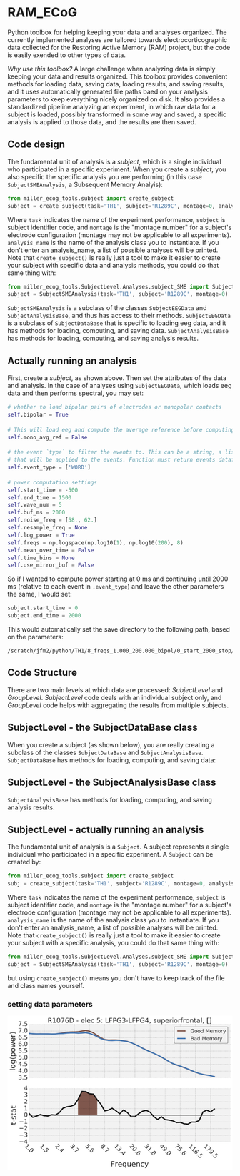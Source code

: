 # RAM_ECoG

Python toolbox for helping keeping your data and analyses organized. The currently implemented analyses are tailored towards electrocorticographic data collected for the Restoring Active Memory (RAM) project, but the code is easily exended to other types of data.

*Why use this toolbox?*
A large challenge when analyzing data is simply keeping your data and results organized. This toolbox provides convenient methods for loading data, saving data, loading results, and saving results, and it uses automatically generated file paths baed on your analysis parameters to keep everything nicely organized on disk. It also provides a standardized pipeline analyzing an experiment, in which raw data for a subject is loaded, possibly transformed in some way and saved, a specific analysis is applied to those data, and the results are then saved.

## Code design

The fundamental unit of analysis is a *subject*, which is a single individual who participated in a specific experiment. When you create a *subject*, you also specific the specific analysis you are performing (in this case `SubjectSMEAnalysis`, a Subsequent Memory Analyis):

```python
from miller_ecog_tools.subject import create_subject
subject = create_subject(task='TH1', subject='R1289C', montage=0, analysis_name='SubjectSMEAnalysis')
```

Where `task` indicates the name of the experiment performance, `subject` is subject identifier code, and `montage` is the "montage number" for a subject's electrode configuration (montage may not be applicable to all experiments). `analysis_name` is the name of the analysis class you to instantiate. If you don't enter an analysis_name, a list of possible analyses will be printed. Note that `create_subject()` is really just a tool to make it easier to create your subject with specific data and analysis methods, you could do that same thing with:

```python
from miller_ecog_tools.SubjectLevel.Analyses.subject_SME import SubjectSMEAnalysis
subject = SubjectSMEAnalysis(task='TH1', subject='R1289C', montage=0)
```
`SubjectSMEAnalysis` is a subclass of the classes `SubjectEEGData` and `SubjectAnalysisBase`, and thus has access to their methods. `SubjectEEGData` is a subclass of `SubjectDataBase` that is specific to loading eeg data, and it has methods for loading, computing, and saving data. `SubjectAnalysisBase` has methods for loading, computing, and saving analysis results.

## Actually running an analysis

First, create a *subject*, as shown above. Then set the attributes of the data and analysis. In the case of analyses using `SubjectEEGData`, which loads eeg data and then performs spectral, you may set:

```python
# whether to load bipolar pairs of electrodes or monopolar contacts
self.bipolar = True

# This will load eeg and compute the average reference before computing power. Recommended if bipolar = False.
self.mono_avg_ref = False

# the event `type` to filter the events to. This can be a string, a list of strings, or it can be a function
# that will be applied to the events. Function must return events dataframe.
self.event_type = ['WORD']

# power computation settings
self.start_time = -500
self.end_time = 1500
self.wave_num = 5
self.buf_ms = 2000
self.noise_freq = [58., 62.]
self.resample_freq = None
self.log_power = True
self.freqs = np.logspace(np.log10(1), np.log10(200), 8)
self.mean_over_time = False
self.time_bins = None
self.use_mirror_buf = False
```
So if I wanted to compute power starting at 0 ms and continuing until 2000 ms (relative to each event in `.event_type`) and leave the other parameters the same, I would set:

```python
subject.start_time = 0 
subject.end_time = 2000
```
This would automatically set the save directory to the following path, based on the parameters:
```
/scratch/jfm2/python/TH1/8_freqs_1.000_200.000_bipol/0_start_2000_stop/1_bins/R1276D/0/power
```


## Code Structure

There are two main levels at which data are processed: *SubjectLevel* and *GroupLevel*.  *SubjectLevel* code deals with an individual subject only, and *GroupLevel* code helps with aggregating the results from multiple subjects.

## SubjectLevel - the SubjectDataBase class

When you create a subject (as shown below), you are really creating a subclass of the classes `SubjectDataBase` and `SubjectAnalysisBase`. `SubjectDataBase` has methods for loading, computing, and saving data:

## SubjectLevel - the SubjectAnalysisBase class

 `SubjectAnalysisBase` has methods for loading, computing, and saving analysis results.

## SubjectLevel - actually running an analysis

The fundamental unit of analysis is a `Subject`. A subject represents a single individual who participated in a specific experiment. A `Subject` can be created by:

```python
from miller_ecog_tools.subject import create_subject
subj = create_subject(task='TH1', subject='R1289C', montage=0, analysis_name='SubjectSMEAnalysis')
```

Where `task` indicates the name of the experiment performance, `subject` is subject identifier code, and `montage` is the "montage number" for a subject's electrode configuration (montage may not be applicable to all experiments). `analysis_name` is the name of the analysis class you to instantiate. If you don't enter an analysis_name, a list of possible analyses will be printed. Note that `create_subject()` is really just a tool to make it easier to create your subject with a specific analysis, you could do that same thing with:

```python
from miller_ecog_tools.SubjectLevel.Analyses.subject_SME import SubjectSMEAnalysis
subject = SubjectSMEAnalysis(task='TH1', subject='R1289C', montage=0)
```

but using `create_subject()` means you don't have to keep track of the file and class names yourself.

### setting data parameters


![Power Spectra](images/example_power_spect.png?raw=true)


